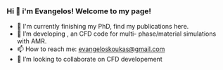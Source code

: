### Hi 👋 i'm Evangelos! Welcome to my page! 

- :microscope: I'm currently finishing my PhD, find my publications here.
- 🔭 I’m developing <ForestFV>, an CFD code for multi- phase/material simulations with AMR.
- 📫 How to reach me: evangeloskoukas@gmail.com
- 👯 I’m looking to collaborate on CFD developement
